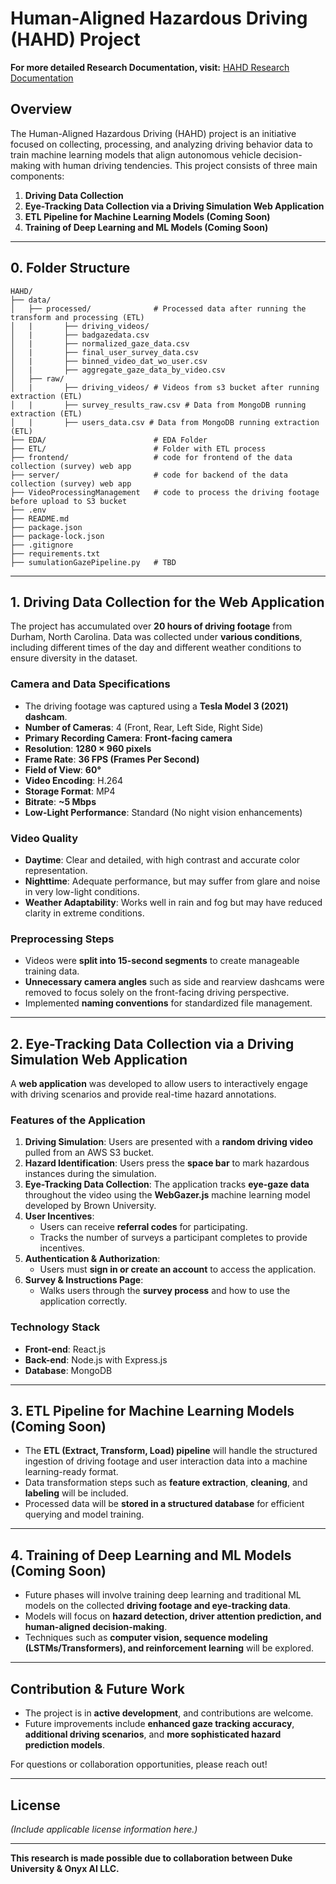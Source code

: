 # Human-Aligned Hazardous Driving (HAHD) Project

**For more detailed Research Documentation, visit:** [HAHD Research Documentation](https://docs.google.com/document/d/1hRM_BWAT8Vs34GIxIm1OU-KfYSr0TqH3lmXpL6CtJ5c/edit?usp=sharing)

## Overview
The Human-Aligned Hazardous Driving (HAHD) project is an initiative focused on collecting, processing, and analyzing driving behavior data to train machine learning models that align autonomous vehicle decision-making with human driving tendencies. This project consists of three main components:

1. **Driving Data Collection**
2. **Eye-Tracking Data Collection via a Driving Simulation Web Application**
3. **ETL Pipeline for Machine Learning Models (Coming Soon)**
4. **Training of Deep Learning and ML Models (Coming Soon)**

---
## 0. Folder Structure 
```
HAHD/
├── data/
│   ├── processed/              # Processed data after running the transform and processing (ETL)
│   |       ├── driving_videos/ 
│   |       ├── badgazedata.csv 
│   |       ├── normalized_gaze_data.csv 
│   |       ├── final_user_survey_data.csv
│   |       ├── binned_video_dat_wo_user.csv
│   |       ├── aggregate_gaze_data_by_video.csv
│   ├── raw/
│   |       ├── driving_videos/ # Videos from s3 bucket after running extraction (ETL)
│   |       ├── survey_results_raw.csv # Data from MongoDB running extraction (ETL)
│   |       ├── users_data.csv # Data from MongoDB running extraction (ETL)
├── EDA/                        # EDA Folder
├── ETL/                        # Folder with ETL process
├── frontend/                   # code for frontend of the data collection (survey) web app
├── server/                     # code for backend of the data collection (survey) web app
├── VideoProcessingManagement   # code to process the driving footage before upload to S3 bucket
├── .env                         
├── README.md  
├── package.json 
├── package-lock.json                  
├── .gitignore    
├── requirements.txt    
├── sumulationGazePipeline.py   # TBD                 
```
---

## 1. Driving Data Collection for the Web Application
The project has accumulated over **20 hours of driving footage** from Durham, North Carolina. Data was collected under **various conditions**, including different times of the day and different weather conditions to ensure diversity in the dataset.

### Camera and Data Specifications
- The driving footage was captured using a **Tesla Model 3 (2021) dashcam**.
- **Number of Cameras**: 4 (Front, Rear, Left Side, Right Side)
- **Primary Recording Camera**: **Front-facing camera**
- **Resolution**: **1280 × 960 pixels**
- **Frame Rate**: **36 FPS (Frames Per Second)**
- **Field of View**: **60°**
- **Video Encoding**: H.264
- **Storage Format**: MP4
- **Bitrate**: **~5 Mbps**
- **Low-Light Performance**: Standard (No night vision enhancements)

### Video Quality
- **Daytime**: Clear and detailed, with high contrast and accurate color representation.
- **Nighttime**: Adequate performance, but may suffer from glare and noise in very low-light conditions.
- **Weather Adaptability**: Works well in rain and fog but may have reduced clarity in extreme conditions.

### Preprocessing Steps
- Videos were **split into 15-second segments** to create manageable training data.
- **Unnecessary camera angles** such as side and rearview dashcams were removed to focus solely on the front-facing driving perspective.
- Implemented **naming conventions** for standardized file management.

---

## 2. Eye-Tracking Data Collection via a Driving Simulation Web Application
A **web application** was developed to allow users to interactively engage with driving scenarios and provide real-time hazard annotations. 

### Features of the Application
1. **Driving Simulation**: Users are presented with a **random driving video** pulled from an AWS S3 bucket.
2. **Hazard Identification**: Users press the **space bar** to mark hazardous instances during the simulation.
3. **Eye-Tracking Data Collection**: The application tracks **eye-gaze data** throughout the video using the **WebGazer.js** machine learning model developed by Brown University.
4. **User Incentives**:
   - Users can receive **referral codes** for participating.
   - Tracks the number of surveys a participant completes to provide incentives.
5. **Authentication & Authorization**:
   - Users must **sign in or create an account** to access the application.
6. **Survey & Instructions Page**:
   - Walks users through the **survey process** and how to use the application correctly.

### Technology Stack
- **Front-end**: React.js
- **Back-end**: Node.js with Express.js
- **Database**: MongoDB

---

## 3. ETL Pipeline for Machine Learning Models (Coming Soon)
- The **ETL (Extract, Transform, Load) pipeline** will handle the structured ingestion of driving footage and user interaction data into a machine learning-ready format.
- Data transformation steps such as **feature extraction**, **cleaning**, and **labeling** will be included.
- Processed data will be **stored in a structured database** for efficient querying and model training.

---

## 4. Training of Deep Learning and ML Models (Coming Soon)
- Future phases will involve training deep learning and traditional ML models on the collected **driving footage and eye-tracking data**.
- Models will focus on **hazard detection, driver attention prediction, and human-aligned decision-making**.
- Techniques such as **computer vision, sequence modeling (LSTMs/Transformers), and reinforcement learning** will be explored.

---

## Contribution & Future Work
- The project is in **active development**, and contributions are welcome.
- Future improvements include **enhanced gaze tracking accuracy**, **additional driving scenarios**, and **more sophisticated hazard prediction models**.

For questions or collaboration opportunities, please reach out!

---

## License
*(Include applicable license information here.)*

---

**This research is made possible due to collaboration between Duke University & Onyx AI LLC.**
